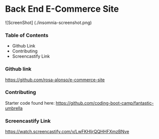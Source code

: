 # Back End E-Commerce Site

![ScreenShot] (./insomnia-screenshot.png)

### **Table of Contents**

- Github Link
- Contributing
- Screencastify Link

### Github link

https://github.com/rosa-alonso/e-commerce-site

### Contributing

Starter code found here:
https://github.com/coding-boot-camp/fantastic-umbrella

### Screencastify Link

https://watch.screencastify.com/v/LwFKHljrQQHHFXmzBNve

